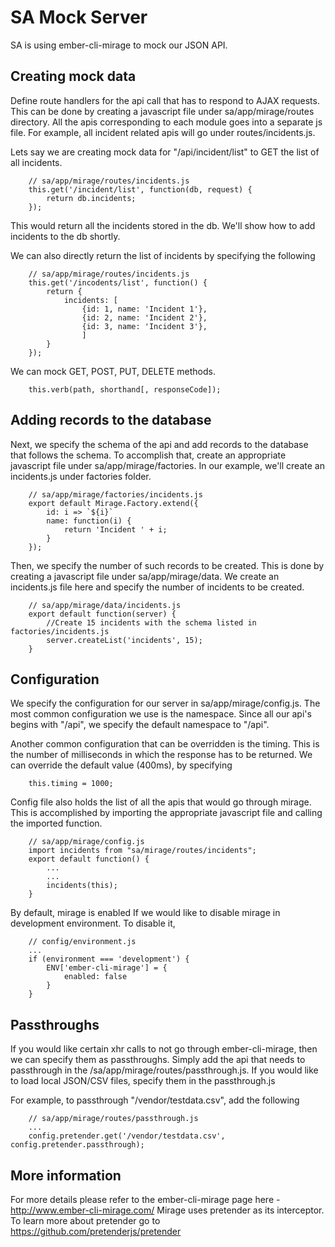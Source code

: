 # SA Mock Server

SA is using ember-cli-mirage to mock our JSON API.

## Creating mock data

Define route handlers for the api call that has to respond to AJAX requests. This can be done by creating
a javascript file under sa/app/mirage/routes directory. All the apis corresponding to each module goes into a
separate js file. For example, all incident related apis will go under routes/incidents.js.

Lets say we are creating mock data for "/api/incident/list" to GET the list of all incidents.

```
    // sa/app/mirage/routes/incidents.js
    this.get('/incident/list', function(db, request) {
        return db.incidents;
    });
```
This would return all the incidents stored in the db. We'll show how to add incidents to the db shortly.

We can also directly return the list of incidents by specifying the following

```
    // sa/app/mirage/routes/incidents.js
    this.get('/incodents/list', function() {
        return {
            incidents: [
                {id: 1, name: 'Incident 1'},
                {id: 2, name: 'Incident 2'},
                {id: 3, name: 'Incident 3'},
                ]
        }
    });
```

We can mock GET, POST, PUT, DELETE methods.

```
    this.verb(path, shorthand[, responseCode]);
```

## Adding records to the database

Next, we specify the schema of the api and add records to the database that follows the schema. To accomplish that,
create an appropriate javascript file under sa/app/mirage/factories.
In our example, we'll create an incidents.js under factories folder.

```
    // sa/app/mirage/factories/incidents.js
    export default Mirage.Factory.extend({
        id: i => `${i}`
        name: function(i) {
            return 'Incident ' + i;
        }
    });
```

Then, we specify the number of such records to be created. This is done by creating a javascript file under
sa/app/mirage/data. We create an incidents.js file here and specify the number of incidents to be created.

```
    // sa/app/mirage/data/incidents.js
    export default function(server) {
        //Create 15 incidents with the schema listed in factories/incidents.js
        server.createList('incidents', 15);
    }

```
##  Configuration

We specify the configuration for our server in sa/app/mirage/config.js. The most common configuration we use
is the namespace. Since all our api's begins with "/api", we specify the default namespace to "/api".

Another common configuration that can be overridden is the timing. This is the number of milliseconds in which
the response has to be returned. We can override the default value (400ms), by specifying
```
    this.timing = 1000;
```

Config file also holds the list of all the apis that would go through mirage. This is accomplished by importing the appropriate javascript file and calling the imported function.

```
    // sa/app/mirage/config.js
    import incidents from "sa/mirage/routes/incidents";
    export default function() {
        ...
        ...
        incidents(this);
    }
```

By default, mirage is enabled If we would like to disable mirage in development environment. To disable it,

```
    // config/environment.js
    ...
    if (environment === 'development') {
        ENV['ember-cli-mirage'] = {
            enabled: false
        }
    }
```

##  Passthroughs
If you would like certain xhr calls to not go through ember-cli-mirage, then we can specify them as passthroughs.
Simply add the api that needs to passthrough in the /sa/app/mirage/routes/passthrough.js. If you would like
to load local JSON/CSV files, specify them in the passthrough.js

For example, to passthrough "/vendor/testdata.csv", add the following

```
    // sa/app/mirage/routes/passthrough.js
    ...
    config.pretender.get('/vendor/testdata.csv', config.pretender.passthrough);
```

## More information
For more details please refer to the ember-cli-mirage page here - http://www.ember-cli-mirage.com/
Mirage uses pretender as its interceptor. To learn more about pretender go to https://github.com/pretenderjs/pretender
